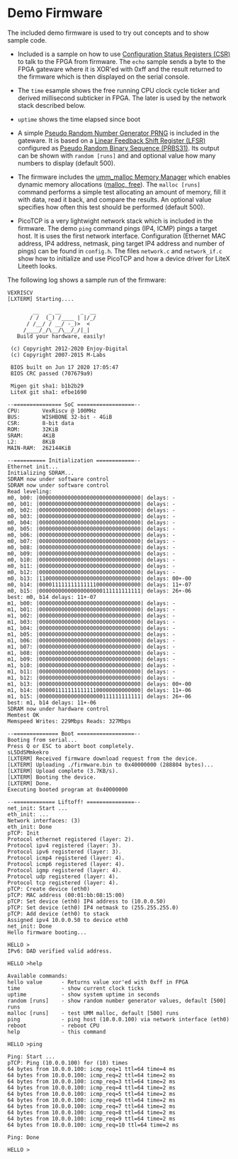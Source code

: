 # Demo Firmware

The included demo firmware is used to try out concepts and to
show sample code.

* Included is a sample on how to use [Configuration Status Registers (CSR)](https://github.com/enjoy-digital/litex/wiki/CSR-Bus) to talk to the FPGA from firmware. The `echo` sample sends a byte to the FPGA gateware where it is XOR'ed with 0xff and the result returned to the firmware which is then displayed on the serial console.

* The `time` esample shows the free running CPU clock cycle ticker and
derived millisecond subticker in FPGA. The later is used by the 
network stack described below.

* `uptime` shows the time elapsed since boot

* A simple [Pseudo Random Number Generator PRNG](https://en.wikipedia.org/wiki/Pseudorandom_number_generator) is included in the gateware. 
It is based on a [Linear Feedback Shift Register (LFSR)](https://en.wikipedia.org/wiki/Linear-feedback_shift_register) configured as [Pseudo Random Binary Sequence (PRBS31)](https://en.wikipedia.org/wiki/Pseudorandom_binary_sequence). Its output can be shown with `random [runs]` and and optional value how many numbers to display (default 500).

* The firmware includes the [umm_malloc Memory Manager](https://github.com/rhempel/umm_malloc) which enables dynamic memory allocations ([malloc, free](https://man7.org/linux/man-pages/man3/malloc.3.html)). The `malloc [runs]` command performs a simple test allocating an amount of memory, fill it with data, read it back, and compare the results. An optional value specifies how often this test should be performed (default 500).

* PicoTCP is a very lightwight network stack which is included in the firmware. The demo `ping` command pings (IP4, ICMP) pings a target host. It is uses the first network interface. Configuration (Ethernet MAC address, IP4 address, netmask, ping target IP4 address and number of pings) can be found in `config.h`. The files `network.c` and `network_if.c` show how to initialize and use PicoTCP and how a device driver for LiteX Liteeth looks.

The following log shows a sample run of the firmware:
```
VEXRISCV
[LXTERM] Starting....

        __   _ __      _  __
       / /  (_) /____ | |/_/
      / /__/ / __/ -_)>  <
     /____/_/\__/\__/_/|_|
   Build your hardware, easily!

 (c) Copyright 2012-2020 Enjoy-Digital
 (c) Copyright 2007-2015 M-Labs

 BIOS built on Jun 17 2020 17:05:47
 BIOS CRC passed (707679a9)

 Migen git sha1: b1b2b29
 LiteX git sha1: efbe1690

--=============== SoC ==================--
CPU:       VexRiscv @ 100MHz
BUS:       WISHBONE 32-bit - 4GiB
CSR:       8-bit data
ROM:       32KiB
SRAM:      4KiB
L2:        8KiB
MAIN-RAM:  262144KiB

--========== Initialization ============--
Ethernet init...
Initializing SDRAM...
SDRAM now under software control
SDRAM now under software control
Read leveling:
m0, b00: |00000000000000000000000000000000| delays: -
m0, b01: |00000000000000000000000000000000| delays: -
m0, b02: |00000000000000000000000000000000| delays: -
m0, b03: |00000000000000000000000000000000| delays: -
m0, b04: |00000000000000000000000000000000| delays: -
m0, b05: |00000000000000000000000000000000| delays: -
m0, b06: |00000000000000000000000000000000| delays: -
m0, b07: |00000000000000000000000000000000| delays: -
m0, b08: |00000000000000000000000000000000| delays: -
m0, b09: |00000000000000000000000000000000| delays: -
m0, b10: |00000000000000000000000000000000| delays: - 
m0, b11: |00000000000000000000000000000000| delays: -
m0, b12: |00000000000000000000000000000000| delays: -
m0, b13: |11000000000000000000000000000000| delays: 00+-00
m0, b14: |00001111111111111100000000000000| delays: 11+-07
m0, b15: |00000000000000000000111111111111| delays: 26+-06
best: m0, b14 delays: 11+-07
m1, b00: |00000000000000000000000000000000| delays: -
m1, b01: |00000000000000000000000000000000| delays: -
m1, b02: |00000000000000000000000000000000| delays: -
m1, b03: |00000000000000000000000000000000| delays: -
m1, b04: |00000000000000000000000000000000| delays: -
m1, b05: |00000000000000000000000000000000| delays: -
m1, b06: |00000000000000000000000000000000| delays: -
m1, b07: |00000000000000000000000000000000| delays: -
m1, b08: |00000000000000000000000000000000| delays: -
m1, b09: |00000000000000000000000000000000| delays: -
m1, b10: |00000000000000000000000000000000| delays: -
m1, b11: |00000000000000000000000000000000| delays: -
m1, b12: |00000000000000000000000000000000| delays: -
m1, b13: |00000000000000000000000000000000| delays: 00+-00
m1, b14: |00000111111111111100000000000000| delays: 11+-06
m1, b15: |00000000000000000000111111111111| delays: 26+-06
best: m1, b14 delays: 11+-06
SDRAM now under hardware control
Memtest OK
Memspeed Writes: 229Mbps Reads: 327Mbps

--============== Boot ==================--
Booting from serial...
Press Q or ESC to abort boot completely.
sL5DdSMmkekro
[LXTERM] Received firmware download request from the device.
[LXTERM] Uploading ./firmware.bin to 0x40000000 (288804 bytes)...
[LXTERM] Upload complete (3.7KB/s).
[LXTERM] Booting the device.
[LXTERM] Done.
Executing booted program at 0x40000000

--============= Liftoff! ===============--
net_init: Start ...
eth_init: ...
Network interfaces: (3)
eth_init: Done
pTCP: Init
Protocol ethernet registered (layer: 2).
Protocol ipv4 registered (layer: 3).
Protocol ipv6 registered (layer: 3).
Protocol icmp4 registered (layer: 4).
Protocol icmp6 registered (layer: 4).
Protocol igmp registered (layer: 4).
Protocol udp registered (layer: 4).
Protocol tcp registered (layer: 4).
pTCP: Create device (eth0)
pTCP: MAC address (00:01:bb:08:15:00)
pTCP: Set device (eth0) IP4 address to (10.0.0.50)
pTCP: Set device (eth0) IP4 netmask to (255.255.255.0)
pTCP: Add device (eth0) to stack
Assigned ipv4 10.0.0.50 to device eth0
net_init: Done
Hello firmware booting...

HELLO >
IPv6: DAD verified valid address.

HELLO >help

Available commands:
hello value      - Returns value xor'ed with 0xff in FPGA
time             - show current clock ticks
uptime           - show system uptime in seconds
random [runs]    - show random number generator values, default [500] runs
malloc [runs]    - test UMM malloc, default [500] runs
ping             - ping host (10.0.0.100) via network interface (eth0)
reboot           - reboot CPU
help             - this command

HELLO >ping

Ping: Start ...
pTCP: Ping (10.0.0.100) for (10) times
64 bytes from 10.0.0.100: icmp_req=1 ttl=64 time=4 ms
64 bytes from 10.0.0.100: icmp_req=2 ttl=64 time=2 ms
64 bytes from 10.0.0.100: icmp_req=3 ttl=64 time=2 ms
64 bytes from 10.0.0.100: icmp_req=4 ttl=64 time=2 ms
64 bytes from 10.0.0.100: icmp_req=5 ttl=64 time=2 ms
64 bytes from 10.0.0.100: icmp_req=6 ttl=64 time=2 ms
64 bytes from 10.0.0.100: icmp_req=7 ttl=64 time=2 ms
64 bytes from 10.0.0.100: icmp_req=8 ttl=64 time=2 ms
64 bytes from 10.0.0.100: icmp_req=9 ttl=64 time=2 ms
64 bytes from 10.0.0.100: icmp_req=10 ttl=64 time=2 ms

Ping: Done

HELLO >

```